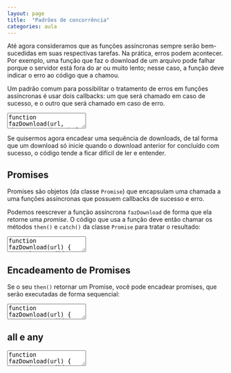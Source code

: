 ```yaml
---
layout: page
title:  "Padrões de concorrência"
categories: aula
---
```


Até agora consideramos que as funções assíncronas sempre serão bem-sucedidas em suas respectivas tarefas. Na prática, erros podem acontecer. Por exemplo, uma função que faz o download de um arquivo pode falhar porque o servidor está fora do ar ou muito lento; nesse caso, a função deve indicar o erro ao código que a chamou.

Um padrão comum para possibilitar o tratamento de erros em funções assíncronas é usar dois callbacks: um que será chamado em caso de sucesso, e o outro que será chamado em caso de erro.

<textarea class="code">
function fazDownload(url, cbSucesso, cbErro) {
  var bemSucedido = Math.random() < 0.5;

  setTimeout(() => {
    if (bemSucedido)
      cbSucesso();
    else
      cbErro();
  }, 1000 * Math.random());
}

fazDownload("http://example.com/",
  () => console.log("Download bem sucedido!"),
  () => console.log("ERRO!"));
</textarea>

Se quisermos agora encadear uma sequência de downloads, de tal forma que um download só inicie quando o download anterior for concluído com sucesso, o código tende a ficar difícil de ler e entender. 

## Promises

Promises são objetos (da classe `Promise`) que encapsulam uma chamada a uma funções assíncronas que possuem callbacks de sucesso e erro.

Podemos reescrever a função assíncrona `fazDownload` de forma que ela retorne uma *promise*. O código que usa a função deve então chamar os métodos `then()` e `catch()` da classe `Promise` para tratar o resultado:

<textarea class="code">
function fazDownload(url) {
  var bemSucedido = Math.random() < 0.5;

  return new Promise((cbSucesso, cbErro) => {
    setTimeout(function () {
      if (bemSucedido)
        cbSucesso();
      else
        cbErro();
    }, 1000 * Math.random());
  });
}

fazDownload("http://example.com/")
  .then(() => console.log("Download bem sucedido!"))
  .catch(() => console.log("ERRO!"));
</textarea>


## Encadeamento de Promises

Se o seu `then()` retornar um Promise, você pode encadear promises, que serão executadas de forma sequencial:

<textarea class="code">
function fazDownload(url) {
  var bemSucedido = Math.random() < 0.5;

  return new Promise((cbSucesso, cbErro) => {
    console.log('fazDownload', url, 'inicio');
    setTimeout(function () {
      if (bemSucedido)
        cbSucesso();
      else
        cbErro();
      console.log('fazDownload', url, 'fim');
    }, 1000 * Math.random());
  });
}

fazDownload("http://example.com/1")
  .then(() => fazDownload("http://example.com/2"))
  .then(() => fazDownload("http://example.com/3"))
  .then(() => console.log("OK!"))
  .catch(() => console.log("ERRO!"));
</textarea>

## all e any


<textarea class="code">
function fazDownload(url) {
  var bemSucedido = Math.random() < 0.5;

  return new Promise((cbSucesso, cbErro) => {
    console.log('fazDownload', url, 'inicio');
    setTimeout(function () {
      if (bemSucedido)
        cbSucesso();
      else
        cbErro();
      console.log('fazDownload', url, 'fim');
    }, 1000 * Math.random());
  });
}

Promise.all(
  fazDownload("http://example.com/1"),
  fazDownload("http://example.com/2"),
  fazDownload("http://example.com/3")
).then(() => console.log("OK!"));
</textarea>


<script type="text/javascript">
function fazDownload(url) {
  var bemSucedido = Math.random() < 0.5;

  return new Promise((cbSucesso, cbErro) => {
    console.log('fazDownload', url, 'inicio');
    setTimeout(function () {
      if (bemSucedido)
        cbSucesso();
      else
        cbErro();
      console.log('fazDownload', url, 'fim');
    }, 1000 * Math.random());
  });
}

Promise.all(
  fazDownload("http://example.com/1"),
  fazDownload("http://example.com/2"),
  fazDownload("http://example.com/3")
).then(() => console.log("OK!"));

</script>